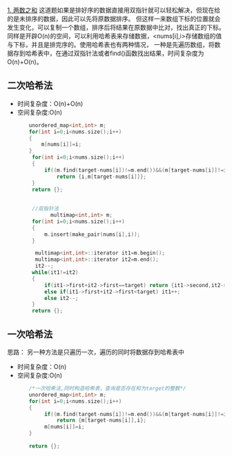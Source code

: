[1. 两数之和](https://leetcode-cn.com/problems/two-sum/)
  这道题如果是排好序的数据直接用双指针就可以轻松解决，但现在给的是未排序的数据，因此可以先将原数据排序。
  但这样一来数组下标的位置就会发生变化，可以复制一个数组，排序后将结果在原数据中比对，找出真正的下标。
  同样是开辟O(n)的空间，可以利用哈希表来存储数据，<nums[i],i>存储数组的值与下标，并且是排完序的。使用哈希表也有两种情况，
  一种是先遍历数组，将数据存到哈希表中，在通过双指针法或者find()函数找出结果，时间复杂度为O(n)+O(n)。

## 二次哈希法
- 时间复杂度：O(n)+O(n)
- 空间复杂度:O(n)
```c++
       unordered_map<int,int> m;
       for(int i=0;i<nums.size();i++)
       {
           m[nums[i]]=i;
       }
        for(int i=0;i<nums.size();i++)
        {
            if((m.find(target-nums[i])!=m.end())&&(m[target-nums[i]]!=i))
                return {i,m[target-nums[i]]};
        }
        return {};
        
        
        //双指针法
              multimap<int,int> m;
        for(int i=0;i<nums.size();i++)
        {
            m.insert(make_pair(nums[i],i));
        }

         multimap<int,int>::iterator it1=m.begin();
         multimap<int,int>::iterator it2=m.end();
         it2--;
        while(it1!=it2)
        {
            if(it1->first+it2->first==target) return {it1->second,it2->second};
            else if(it1->first+it2->first<target) it1++;
            else it2--;
        }
        return {};
```

## 一次哈希法
思路：
另一种方法是只遍历一次，遍历的同时将数据存到哈希表中
- 时间复杂度：O(n)
- 空间复杂度:O(n)
```c++
       /*一次哈希法,同时构造哈希表，查询是否存在和为target的整数*/
       unordered_map<int,int> m;
       for(int i=0;i<nums.size();i++)
       {
            if((m.find(target-nums[i])!=m.end())&&(m[target-nums[i]]!=i))
                return {m[target-nums[i]],i};
            m[nums[i]]=i;
       }
       
       return {};
```
